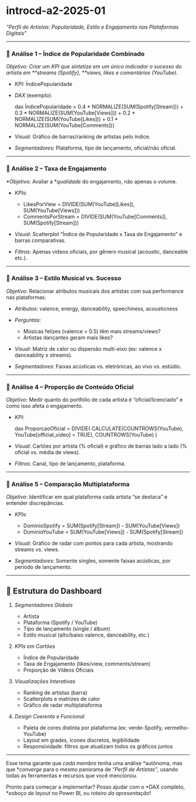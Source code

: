 # introcd-a2-2025-01

*“Perfil de Artistas: Popularidade, Estilo e Engajamento nas Plataformas Digitais”*

---

### 🔎 Análise 1 – Índice de Popularidade Combinado

*Objetivo: Criar um KPI que sintetize em um único indicador o sucesso do artista em **streams (Spotify), **views, likes e comentários (YouTube)*.

* *KPI*: ÍndicePopularidade
* *DAX* (exemplo):

  dax
  ÍndicePopularidade =
    0.4 * NORMALIZE(SUM(Spotify[Stream])) +
    0.3 * NORMALIZE(SUM(YouTube[Views])) +
    0.2 * NORMALIZE(SUM(YouTube[Likes])) +
    0.1 * NORMALIZE(SUM(YouTube[Comments]))
  
* *Visual*: Gráfico de barras/ranking de artistas pelo índice.
* *Segmentadores*: Plataforma, tipo de lançamento, oficial/não oficial.

---

### 🔎 Análise 2 – Taxa de Engajamento

*Objetivo: Avaliar a **qualidade* do engajamento, não apenas o volume.

* *KPIs*:

  * LikesPorView = DIVIDE(SUM(YouTube[Likes]), SUM(YouTube[Views]))
  * CommentsPorStream = DIVIDE(SUM(YouTube[Comments]), SUM(Spotify[Stream]))
* *Visual*: Scatterplot “Índice de Popularidade x Taxa de Engajamento” e barras comparativas.
* *Filtros*: Apenas vídeos oficiais, por gênero musical (acoustic, danceable etc.).

---

### 🔎 Análise 3 – Estilo Musical vs. Sucesso

*Objetivo*: Relacionar atributos musicais dos artistas com sua performance nas plataformas.

* *Atributos*: valence, energy, danceability, speechiness, acousticness
* *Perguntas*:

  * Músicas felizes (valence > 0.5) têm mais streams/views?
  * Artistas dançantes geram mais likes?
* *Visual*: Matriz de calor ou dispersão multi-eixo (ex: valence x danceability x streams).
* *Segmentadores*: Faixas acústicas vs. eletrônicas, ao vivo vs. estúdio.

---

### 🔎 Análise 4 – Proporção de Conteúdo Oficial

*Objetivo*: Medir quanto do portfólio de cada artista é “oficial/licenciado” e como isso afeta o engajamento.

* *KPI*:

  dax
  ProporcaoOficial =
    DIVIDE(
      CALCULATE(COUNTROWS(YouTube), YouTube[official_video] = TRUE),
      COUNTROWS(YouTube)
    )
  
* *Visual*: Cartões por artista (% oficial) e gráfico de barras lado a lado (% oficial vs. média de views).
* *Filtros*: Canal, tipo de lançamento, plataforma.

---

### 🔎 Análise 5 – Comparação Multiplataforma

*Objetivo*: Identificar em qual plataforma cada artista “se destaca” e entender discrepâncias.

* *KPIs*:

  * DominioSpotify = SUM(Spotify[Stream]) - SUM(YouTube[Views])
  * DominioYouTube  = SUM(YouTube[Views]) - SUM(Spotify[Stream])
* *Visual*: Gráfico de radar com pontos para cada artista, mostrando streams vs. views.
* *Segmentadores*: Somente singles, somente faixas acústicas, por período de lançamento.

---

## 🧩 Estrutura do Dashboard

1. *Segmentadores Globais*

   * Artista
   * Plataforma (Spotify / YouTube)
   * Tipo de lançamento (single / álbum)
   * Estilo musical (alto/baixo valence, danceability, etc.)
2. *KPIs em Cartões*

   * Índice de Popularidade
   * Taxa de Engajamento (likes/view, comments/stream)
   * Proporção de Vídeos Oficiais
3. *Visualizações Interativas*

   * Ranking de artistas (barra)
   * Scatterplots e matrizes de calor
   * Gráfico de radar multiplataforma
4. *Design Coerente e Funcional*

   * Paleta de cores distinta por plataforma (ex: verde-Spotify, vermelho-YouTube)
   * Layout em grades, ícones discretos, legibilidade
   * Responsividade: filtros que atualizam todos os gráficos juntos

---

Esse tema garante que *cada membro* tenha uma análise *autônoma, mas que **converge* para o mesmo panorama de *“Perfil de Artistas”*, usando todas as ferramentas e recursos que você mencionou.

Pronto para começar a implementar? Posso ajudar com o *DAX completo, **esboço de layout* no Power BI, ou *roteiro da apresentação*!